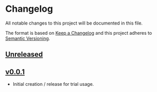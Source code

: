 <!--
SPDX-FileCopyrightText: 2021 Comcast Cable Communications Management, LLC
SPDX-License-Identifier: Apache-2.0
-->
# Changelog
All notable changes to this project will be documented in this file.

The format is based on [Keep a Changelog](http://keepachangelog.com/en/1.0.0/)
and this project adheres to [Semantic Versioning](http://semver.org/spec/v2.0.0.html).

## [Unreleased]

## [v0.0.1]
- Initial creation / release for trial usage.

[Unreleased]: https://github.com/xmidt-org/otelc/compare/v0.0.1...HEAD
[v0.0.1]: https://github.com/xmidt-org/otelc/compare/a8ab4716742ca159bee239245b99be16ccdeb411...v0.0.1

